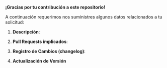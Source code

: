 **¡Gracias por tu contribución a este repositorio!**

A continuación requerimos nos suministres algunos datos relacionados a tu solicitud:

<!-- 
. 
Recuerda que la información suministrada nos ayudará a comprender mejor de que se trata esta solicitud. 
-->

<!-- Provee un mensaje descriptivo en el cual nos detalles que buscas lograr con esta solicitud. -->
1. **Descripción**:

<!-- Lista los enlaces de los PR que fueron completados desde la última versión. -->
<!--    1. !1234 -->
<!--    1. !3576 -->
2. **Pull Requests implicados**:

<!-- 
Lista los cambios que fueron aplicados a los elementos. 
Recuerda el listado de los cambios debe seguir el estándar establecido para la autogeneración del changelog. Para más información, favor ver https://dev.azure.com/APAPDigital/DevOps%20Project/_git/dev-tools?anchor=actualizaci%C3%B3n-del-changelog.
-->
3. **Registro de Cambios (changelog)**:

<!--
Favor indica el incremento de versión del repositorio.
Recuerda seguir el estándar definido para la autogeneración de los tags y versiones de los paquetes. Para más información, favor ver https://dev.azure.com/APAPDigital/DevOps%20Project/_git/dev-tools?anchor=actualizaci%C3%B3n-de-la-version
-->
4. **Actualización de Versión**
